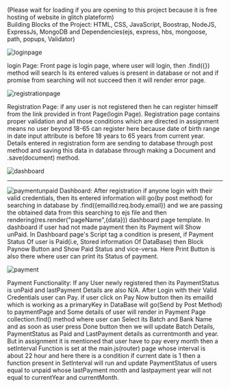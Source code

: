 (Please wait for loading if you are opening to this project because it is free hosting of website in glitch plateform)
<br />
Building Blocks of the Project: HTML, CSS, JavaScript, Boostrap, NodeJS, ExpressJs, MongoDB and Dependencies(ejs, express, hbs, mongoose, path, popups, Validator)

![loginpage](https://user-images.githubusercontent.com/68116883/208151279-1cc96004-cf16-4457-b5fb-ccaf149ead8d.png)

login Page:
Front page is login page, where user will login, then <Collection>.find({}) method will search Is its entered values is present in database or not and if promise from 
searching will not succeed then it will render error page.

![registrationpage](https://user-images.githubusercontent.com/68116883/208151373-30ab304a-a70a-4097-9eba-f06f88b8f3f8.png)

Registration Page:
if any user is not registered then he can register himself from the link provided in front Page(login Page). Registration page contains proper validation and all those
conditions which are directed in assignment means no user beyond 18-65 can register here because date of birth range in date input attribute is before 18 years to 65 years 
from current year. Details entered in registration form are sending to database through post method and saving this data in database through making a Document and
<collection>.save(document) method.

![dashboard](https://user-images.githubusercontent.com/68116883/208151409-8391d4ef-743d-4bf6-bd00-9159c897205b.png)
 ***
  ![paymentunpaid](https://user-images.githubusercontent.com/68116883/208153832-2a56adc1-5462-4593-bb21-7b28c3bf0f28.png)
Dashboard:
After registration if anyone login with their valid credentials, then its entered information will go(by post method) for searching in database by <collection>.find({emailId:req.body.email})
and we are passing the obtained data from this searching to ejs file and then rendering(res.render("pageName",{data})) dashboard page template. In dashboard if user had not made payment then its
Payment will Show unPaid. In Dashboard page's Script tag a condition is present, if Payment Status Of user is Paid(i.e, Stored information Of DataBase) then Block Paynow Button and Show Paid Status and vice-versa.
Here Print Button is also there where user can print its Status of payment.

![payment](https://user-images.githubusercontent.com/68116883/208151440-abed2641-4df3-42b0-930a-3a10b25f5cce.png)

  

Payment Functionality:
If any User newly registered then its PaymentStatus is unPaid and lastPayment Details are also N/A. After Login with their Valid Credentials user can Pay. if user click
on Pay Now button then its emailId which is working as a primaryKey in DataBase will go(Send by Post Method) to paymentPage and  Some details of user will render in Payment Page collection.find() method
where user can Select its Batch and Bank Name and as soon as user press Done button then we will update Batch Details, PaymentStatus as Paid and LastPayment details as
currentmonth and year. But in assignment it is mentioned that user have to pay every month then a setInterval Function is set at the main.js(router) page whose interval is
about 22 hour and here there is a condition if current date is 1 then a function present in SetInterval will run and update PaymentStatus of users equal to unpaid whose
lastPayment month and lastpayment year will not equal to currentYear and currentMonth.
